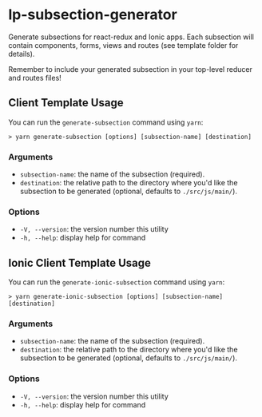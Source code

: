 # lp-subsection-generator

Generate subsections for react-redux and Ionic apps.
Each subsection will contain components, forms, views and routes (see template folder for details).

Remember to include your generated subsection in your top-level reducer and routes files!

## Client Template Usage

You can run the `generate-subsection` command using `yarn`:
```
> yarn generate-subsection [options] [subsection-name] [destination]
```

### Arguments
  - `subsection-name`: the name of the subsection (required).
  - `destination`: the relative path to the directory where you'd like the subsection to be generated (optional, defaults to `./src/js/main/`).

### Options
  - `-V, --version`: the version number this utility
  - `-h, --help`: display help for command

## Ionic Client Template Usage

You can run the `generate-ionic-subsection` command using `yarn`:
```
> yarn generate-ionic-subsection [options] [subsection-name] [destination]
```

### Arguments
  - `subsection-name`: the name of the subsection (required).
  - `destination`: the relative path to the directory where you'd like the subsection to be generated (optional, defaults to `./src/js/main/`).

### Options
  - `-V, --version`: the version number this utility
  - `-h, --help`: display help for command
